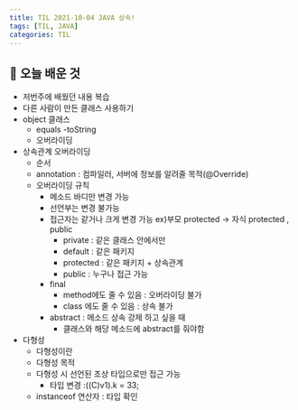 ```yaml
---
title: TIL 2021-10-04 JAVA 상속!
tags: [TIL, JAVA]
categories: TIL
---
```

## 👀 오늘 배운 것 
- 저번주에 배웠던 내용 복습 
- 다른 사람이 만든 클래스 사용하기 
- object 클래스 
    - equals
    -toString
    - 오버라이딩
- 상속관계 오버라이딩
    - 순서
    - annotation : 컴파일러, 서버에 정보를 알려줄 목적(@Override)
    - 오버라이딩 규칙 
        - 메소드 바디만 변경 가능 
        - 선언부는 변경 불가능
        - 접근자는 같거나 크게 변경 가능 ex)부모 protected -> 자식 protected , public 
            - private : 같은 클래스 안에서만 
            - default : 같은 패키지 
            - protected : 같은 패키지 + 상속관계 
            - public : 누구나 접근 가능 
        - final 
            - method에도 줄 수 있음 : 오버라이딩 불가
            - class 에도 줄 수 있음 : 상속 불가 
        - abstract : 메소드 상속 강제 하고 싶을 때 
            - 클래스와 해당 메소드에 abstract를 줘야함 
- 다형성 
    - 다형성이란
    - 다형성 목적
    - 다형성 시 선언된 조상 타입으로만 접근 가능 
        - 타입 변경 :((C)v1).k = 33;
    - instanceof 연산자 : 타입 확인
